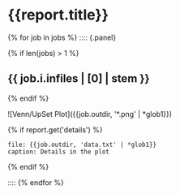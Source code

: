 # {{report.title}}

{% for job in jobs %}
:::: {.panel}

{%	if len(jobs) > 1 %}
## {{ job.i.infiles | [0] | stem }}
{%	endif %}

![Venn/UpSet Plot]({{job.outdir, '*.png' | *glob1}})

{%	if report.get('details') %}
```table
file: {{job.outdir, 'data.txt' | *glob1}}
caption: Details in the plot
```
{%	endif %}

::::
{% endfor %}
